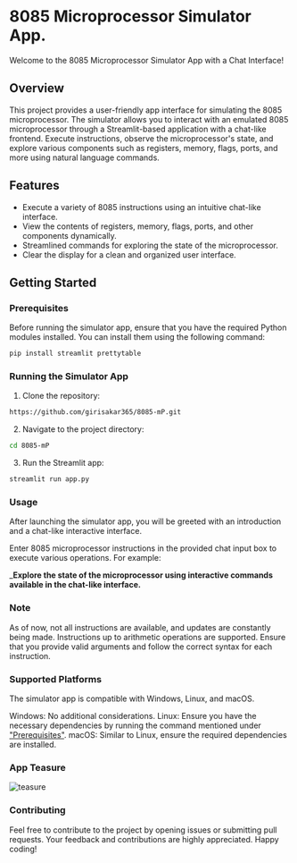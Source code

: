 # 8085 Microprocessor Simulator App.

Welcome to the 8085 Microprocessor Simulator App with a Chat Interface!

## Overview

This project provides a user-friendly app interface for simulating the 8085 microprocessor. The simulator allows you to interact with an emulated 8085 microprocessor through a Streamlit-based application with a chat-like frontend. Execute instructions, observe the microprocessor's state, and explore various components such as registers, memory, flags, ports, and more using natural language commands.

## Features

- Execute a variety of 8085 instructions using an intuitive chat-like interface.
- View the contents of registers, memory, flags, ports, and other components dynamically.
- Streamlined commands for exploring the state of the microprocessor.
- Clear the display for a clean and organized user interface.

## Getting Started

### Prerequisites

Before running the simulator app, ensure that you have the required Python modules installed. You can install them using the following command:

```bash
pip install streamlit prettytable
```

### Running the Simulator App
1. Clone the repository:
```bash
https://github.com/girisakar365/8085-mP.git
```
2. Navigate to the project directory:
```bash
cd 8085-mP
```
3. Run the Streamlit app:
```bash
streamlit run app.py
```

### Usage
After launching the simulator app, you will be greeted with an introduction and a chat-like interactive interface.

Enter 8085 microprocessor instructions in the provided chat input box to execute various operations. For example:
<!-- picture -->
___Explore the state of the microprocessor using interactive commands available in the chat-like interface.__

### Note
As of now, not all instructions are available, and updates are constantly being made. Instructions up to arithmetic operations are supported.
Ensure that you provide valid arguments and follow the correct syntax for each instruction.

### Supported Platforms
The simulator app is compatible with Windows, Linux, and macOS.

Windows: No additional considerations.
Linux: Ensure you have the necessary dependencies by running the command mentioned under ["Prerequisites"](#prerequisites).
macOS: Similar to Linux, ensure the required dependencies are installed.

### App Teasure
![teasure](https://raw.githubusercontent.com/girisakar365/Project-Images/main/8085-mp/Screenshot%202024-01-17%20214113.png?token=GHSAT0AAAAAACKMHRY5EGPFHDMV4MXG3UWUZNH7ERA)

### Contributing
Feel free to contribute to the project by opening issues or submitting pull requests. Your feedback and contributions are highly appreciated. Happy coding!